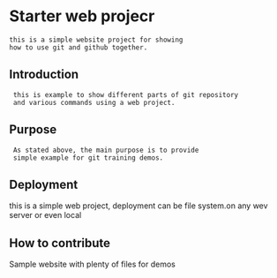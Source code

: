 
# Starter web projecr

    this is a simple website project for showing 
	how to use git and github together.
	
## Introduction
     this is example to show different parts of git repository
	 and various commands using a web project.

## Purpose
     As stated above, the main purpose is to provide 
	 simple example for git training demos.

## Deployment
   this is a simple web project, deployment can be 
    file system.on any wev server or even local
   
## How to contribute
Sample website with plenty of files for demos